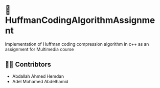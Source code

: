 # 📁 HuffmanCodingAlgorithmAssignment
 
Implementation of Huffman coding compression algorithm in c++ as an assignment for Multimedia course

## 🏋️‍♂️ Contribtors
- Abdallah Ahmed Hemdan
- Adel Mohamed Abdelhamid
